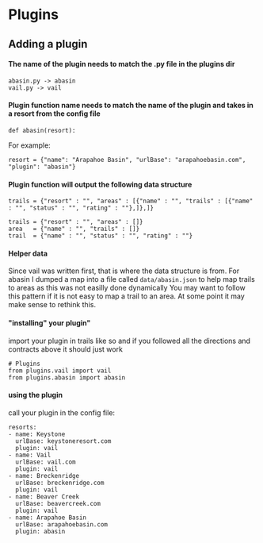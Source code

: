 # Plugins

## Adding a plugin
#### The name of the plugin needs to match the <plugin>.py file in the plugins dir
```
abasin.py -> abasin
vail.py -> vail
```
#### Plugin function name needs to match the name of the plugin and takes in a resort from the config file
```
def abasin(resort):
```
For example:
```
resort = {"name": "Arapahoe Basin", "urlBase": "arapahoebasin.com", "plugin": "abasin"}
```
#### Plugin function will output the following data structure
```
trails = {"resort" : "", "areas" : [{"name" : "", "trails" : [{"name" : "", "status" : "", "rating" : ""},]},]}

trails = {"resort" : "", "areas" : []}
area   = {"name" : "", "trails" : []}
trail  = {"name" : "", "status" : "", "rating" : ""}
```
#### Helper data
Since vail was written first, that is where the data structure is from. For abasin I dumped a map into a file called `data/abasin.json` to help map trails to areas as this was not easilly done dynamically
You may want to follow this pattern if it is not easy to map a trail to an area. At some point it may make sense to rethink this.

#### "installing" your plugin"
import your plugin in trails like so and if you followed all the directions and contracts above it should just work
```
# Plugins
from plugins.vail import vail
from plugins.abasin import abasin
```
#### using the plugin
call your plugin in the config file:
```
resorts:
- name: Keystone
  urlBase: keystoneresort.com
  plugin: vail
- name: Vail
  urlBase: vail.com
  plugin: vail
- name: Breckenridge
  urlBase: breckenridge.com
  plugin: vail
- name: Beaver Creek
  urlBase: beavercreek.com
  plugin: vail
- name: Arapahoe Basin
  urlBase: arapahoebasin.com
  plugin: abasin
```
